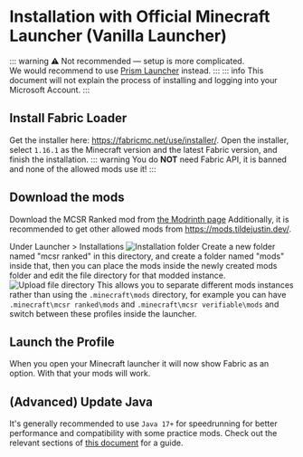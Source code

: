 # Installation with Official Minecraft Launcher (Vanilla Launcher)

::: warning
⚠️ Not recommended — setup is more complicated.
<br>
We would recommend to use [Prism Launcher](./install_prism) instead.
:::
::: info
This document will not explain the process of installing and logging into your Microsoft Account.
:::

## Install Fabric Loader
Get the installer here: <https://fabricmc.net/use/installer/>. Open the installer, select `1.16.1` as the Minecraft version and the latest Fabric version, and finish the installation.
::: warning
You do **NOT** need Fabric API, it is banned and none of the allowed mods use it!
:::

## Download the mods
Download the MCSR Ranked mod from [the Modrinth page](http://modrinth.com/mod/mcsr-ranked)
Additionally, it is recommended to get other allowed mods from https://mods.tildejustin.dev/.

Under Launcher > Installations 
![Installation folder](https://img001.prntscr.com/file/img001/pwuJSPm5TlC7a842veB_pA.png) Create a new folder named "mcsr ranked" in this directory, and create a folder named "mods" inside that, 
then you can place the mods inside the newly created mods folder and edit the file directory for that modded instance.
![Upload file directory](https://img001.prntscr.com/file/img001/5-UWlx0CSdiCp9Syi_db0g.png)
This allows you to separate different mods instances rather than using the `.minecraft\mods` directory, for example you can have `.minecraft\mcsr ranked\mods` and `.minecraft\mcsr verifiable\mods`
and switch between these profiles inside the launcher. 


## Launch the Profile
When you open your Minecraft launcher it will now show Fabric as an option. With that your mods will work.

## (Advanced) Update Java
It's generally recommended to use `Java 17+` for speedrunning for better performance and compatibility with some practice mods. Check out the relevant sections of [this document](https://docs.google.com/document/d/1PIjyPMulI3r5aZpfywt5OQR_12qEzX5UTfU8DQHtNp8/edit?pli=1&tab=t.0#heading=h.62ygxgaxcs5a) for a guide.
